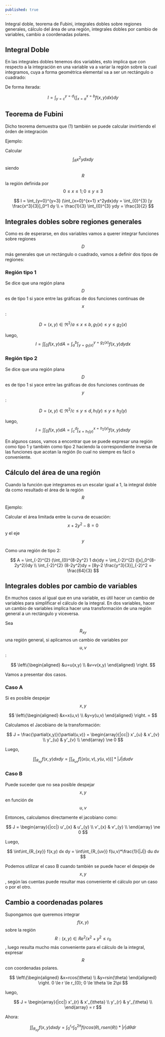 ```yaml
---
published: true
---
```

Integral doble, teorema de Fubini, integrales dobles sobre regiones generales, cálculo del área de una región, integrales dobles por cambio de variables, cambio a coordenadas polares.

## Integral Doble

En las integrales dobles tenemos dos variables, esto implica que con respecto a la integración en una variable va a variar la región sobre la cual integramos, cuya a forma geométrica elemental va a ser un rectángulo o cuadrado:

De forma iterada:

$$ I = \int_{y=c}^{y=d} ( \int_{x=a}^{x=b} f(x,y)dx)dy $$

## Teorema de Fubini

Dicho teorema demuestra que  (1) también se puede calcular invirtiendo el órden de integración

Ejemplo:

Calcular $$\int_R x^2ydxdy$$ siendo $$R$$ la región definida por $$0 \le x \le 1; 0 \le y \le 3$$

$$ I = \int_{y=0}^{y=3} (\int_{x=0}^{x=1} x^2ydx)dy = \int_{0}^{3} [y \frac{x^3}{3}]_0^1 dy \\
= \frac{1}{3} \int_{0}^{3} ydy = \frac{3}{2} 
$$

## Integrales dobles sobre regiones generales

Como es de esperarse, en dos variables vamos a querer integrar funciones sobre regiones $$D$$ más generales que un rectángulo o cuadrado, vamos a definir dos tipos de regiones:

### Región tipo 1

Se dice que una región plana $$D$$ es de tipo 1 si yace entre las gráficas de dos funciones continuas de $$x$$:

$$D = (x,y) \in \Re^2 / a \le x \le b, g_{1}(x) \le y \le g_{2}(x)$$

luego, $$ I = \int\int_{D} f(x,y) dA = \int_{a}^{b} \int_{y=g_{1}(x)}^{y=g_{2}(x)} f(x,y)dy dx $$

### Región tipo 2

Se dice que una región plana $$D$$ es de tipo 1 si yace entre las gráficas de dos funciones continuas de $$y$$:

$$D = (x,y) \in \Re^2 / c \le y \le d, h_{1}(y) \le y \le h_{2}(y)$$

luego, $$ I = \int\int_{D} f(x,y) dA = \int_{c}^{d} \int_{x=h_{1}(y)}^{x=h_{2}(y)} f(x,y)dx dy $$

En algunos casos, vamos a encontrar que se puede expresar una región como tipo 1 y también como tipo 2 haciendo la correspondiente inversa de las funciones que acotan la región (lo cual no siempre es fácil o conveniente.

## Cálculo del área de una región

Cuando la función que integramos es un escalar igual a 1, la integral doble da como resultado el área de la región $$R$$

Ejemplo:

Calcular el área limitada entre la curva de ecuación: $$x+2y^2-8=0$$ y el eje $$y$$

Como una región de tipo 2:

$$ A = \int_{-2}^{2} (\int_{0}^{8-2y^2} 1 dx)dy = \int_{-2}^{2} ([x]_0^{8-2y^2})dy \\
\int_{-2}^{2} (8-2y^2)dy = [8y-2 \frac{y^3}{3}]_{-2}^2 = \frac{64}{3}
$$

## Integrales dobles por cambio de variables

En muchos casos al igual que en una variable, es útil hacer un cambio de variables para simplificar el cálculo de la integral.
En dos variables, hacer un cambio de variables implica hacer una transformación de una región general a un rectángulo y viceversa.

Sea $$R_{xy}$$ una región general, si aplicamos un cambio de variables por $$u,v$$:

$$
\left\{\begin{aligned}
&u=u(x,y) \\
&v=v(x,y)
\end{aligned}
\right.
$$

Vamos a presentar dos casos.

### Caso A

Si es posible despejar $$x,y$$

$$
\left\{\begin{aligned}
&x=x(u,v) \\
&y=y(u,v)
\end{aligned}
\right. =
$$

Calculamos el Jacobiano de la transformación:

$$ J = \frac{\partial(x,y)}{\partial(u,v)} = 
\begin{array}{|cc|}
x'_{u} & x'_{v} \\
y'_{u} & y'_{v} \\
\end{array} \ne 0
$$

Luego,

$$\int\int_{R_{xy}} f(x,y)dx dy = \int\int_{R_{uv}} f[(x(u,v), y(u,v))] * |J| du dv $$

### Caso B

Puede suceder que no sea posible despejar $$x,y$$ en función de $$u,v$$

Entonces, calculamos directamente el jacobiano como:

$$ J =  \begin{array}{|cc|}
u'_{x} & u'_{y} \\
v'_{x} & v'_{y} \\
\end{array} \ne 0 
$$

Luego,

$$ \int\int_{R_{xy}} f(x,y) dx dy = \int\int_{R_{uv}} f(u,v)*\frac{1}{|J|} du dv $$

Podemos utilizar el caso B cuando también se puede hacer el despeje de $$x,y$$, según las cuentas puede resultar mas conveniente el cálculo por un caso o por el otro.

## Cambio a coordenadas polares

Supongamos que queremos integrar $$f(x,y)$$ sobre la región $$R: (x,y) \in Re^2 / x^2+y^2 \le r_{0}$$, luego resulta mucho más conveniente para el cálculo de la integral, expresar $$R$$ con coordenadas polares.

$$
\left\{\begin{aligned}
&x=rcos(\theta) \\
&y=rsin(\theta)
\end{aligned}
\right. 0 \le r \le r_{0}; 0 \le \theta \le 2\pi
$$

luego,

$$ J =  \begin{array}{|cc|}
x'_{r} & x'_{\theta} \\
y'_{r} & y'_{\theta} \\
\end{array} = r
$$

Ahora:

$$ \int\int_{R_{xy}} f(x,y) dx dy = \int_{0}^{r_{o}} \int_{0}^{2\pi} f(rcos(\theta), rsen(\theta)) * |r| d \theta dr $$








